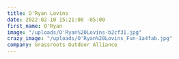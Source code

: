 ```yaml
---
title: O'Ryan Lovins
date: 2022-02-10 15:21:00 -05:00
first_name: O'Ryan
image: "/uploads/O'Ryan%20Lovins-b2cf31.jpg"
crazy_image: "/uploads/O'Ryan%20Lovins_Fun-1a4fab.jpg"
company: Grassroots Outdoor Alliance
---
```


